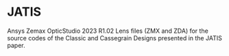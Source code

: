 # JATIS
Ansys Zemax OpticStudio 2023 R1.02 Lens files (ZMX and ZDA) for the source codes of the Classic and Cassegrain Designs presented in the JATIS paper.
